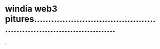 # windia web3 pitures..................................................................................
.
